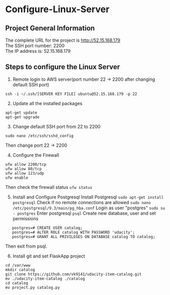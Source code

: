 # Configure-Linux-Server
## Project General Information
The complete URL for the project is <a href="http://52.15.168.179/">http://52.15.168.179</a></br>
The SSH port number: 2200</br>
The IP address is: 52.15.168.179 </br>

## Steps to configure the Linux Server
1. Remote login to AWS server(port number 22 -> 2200 after changing default SSH port)
```
ssh -i ~/.ssh/[SERVER KEY FILE] ubuntu@52.15.168.179 -p 22
```
2. Update all the installed packages 
```
apt-get update
apt-get upgrade
```
3. Change default SSH port from 22 to 2200
```
sudo nano /etc/ssh/sshd_config
```
Then change port 22 -> 2200

4. Configure the Firewall
```
ufw allow 2200/tcp
ufw allow 80/tcp
ufw allow 123/udp
ufw enable
```
Then check the firewall status ```ufw status```

5. Install and Configure Postgresql
Install Postgresql ```sudo apt-get install postgresql```
Check if no remote connections are allowed ```sudo nano /etc/postgresql/9.3/main/pg_hba.conf```
Login as user "postgres" ```sudo su - postgres```
Enter postgresql ```psql```
Create new database, user and set permissions 
```postgres=# CREATE DATABASE catalog;
   postgres=# CREATE USER catalog;
   postgres=# ALTER ROLE catalog WITH PASSWORD 'udacity';
   postgres=# GRANT ALL PRIVILEGES ON DATABASE catalog TO catalog;
```
Then exit from psql.

6. Install git and set FlaskApp project
```apt-get install git
cd /var/www
mkdir catalog
git clone https://github.com/vk9141/udacity-item-catalog.git
mv ./udacity-item-catalog ./catalog
cd catalog
mv project.py catalog.py
```
